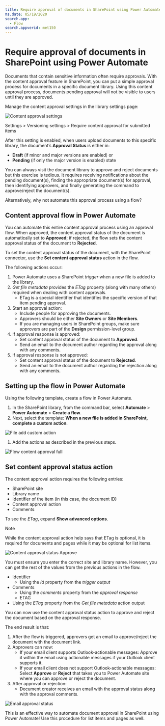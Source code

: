 ```yaml
---
title: Require approval of documents in SharePoint using Power Automate
ms.date: 05/19/2020
search.app: 
  - Flow
search.appverid: met150
---
```


# Require approval of documents in SharePoint using Power Automate

Documents that contain sensitive information often require approvals. With the content approval feature in SharePoint, you can put a simple approval process for documents in a specific document library. Using this content approval process, documents pending approval will not be visible to users until they are approved.

Manage the content approval settings in the library settings page:

![Content approval settings](../../../images/setup-content-approval-settings.png)

Settings > Versioning settings > Require content approval for submitted items

After this setting is enabled, when users upload documents to this specific library, the document’s **Approval Status** is either in:

- **Draft** (if minor and major versions are enabled) or
- **Pending** (if only the major version is enabled) state

You can always visit the document library to approve and reject documents but this exercise is tedious. It requires receiving notifications about the pending document(s), finding the appropriate document(s) for approval, then identifying approvers, and finally generating the command to approve/reject the document(s).

Alternatively, why not automate this approval process using a flow?

## Content approval flow in Power Automate

You can automate this entire content approval process using an approval flow. When approved, the content approval status of the document is automatically set to **Approved**; if rejected, the flow sets the content approval status of the document to **Rejected**.

To set the content approval status of the document, with the SharePoint connector, use the **Set content approval status** action in the flow.

The following actions occur:

1. Power Automate uses a SharePoint *trigger* when a new file is added to the library.
1. *Get file metadata* provides the *ETag* property (along with many others) required when dealing with content approvals.
    - ETag is a special identifier that identifies the specific version of that item pending approval.
1. Start an approval action:
    - Include people for approving the documents.
    - Approvers should be either **Site Owners** or **Site Members**.
    - If you are managing users in SharePoint groups, make sure approvers are part of the **Design** permission-level group.
1. If approval response is approved:
    - Set content approval status of the document to **Approved**.
    - Send an email to the document author regarding the approval along with any comments.
1. If approval response is not approved:
    - Set content approval status of the document to **Rejected**.
    - Send an email to the document author regarding the rejection along with any comments.

## Setting up the flow in Power Automate

Using the following template, create a flow in Power Automate.

1. In the SharePoint library, from the command bar, select **Automate** > **Power Automate** > **Create a flow**.
1. Next, select the template: **When a new file is added in SharePoint, complete a custom action**.

![File add custom action](../../../images/create-flow-template-file-added.png)

1. Add the actions as described in the previous steps.

![Flow content approval full](../../../images/flow-content-approval-full.png)

## Set content approval status action

The content approval action requires the following entries:

- SharePoint site
- Library name
- Identifier of the item (in this case, the document ID)
- Content approval action
- Comments

To see the *ETag*, expand **Show advanced options**.

> [!NOTE]
> While the content approval action help says that ETag is optional, it is required for documents and pages while it may be optional for list items.

![Content approval status Approve](../../../images/action-content-approval-status.png)

You must ensure you enter the correct site and library name. However, you can get the rest of the values from the previous actions in the flow.

- Identifier
    - Using the *Id* property from the *trigger output*
- Comments
    - Using the *comments* property from the *approval response*
    - ETAG
- Using the *ETag* property from the *Get file metadata* action output

You can now use the content approval status action to approve and reject the document based on the approval response.

The end result is that:

1. After the flow is triggered, approvers get an email to approve/reject the document with the document link.
1. Approvers can now:
    - If your email client supports Outlook-actionable messages: Approve it within the email using actionable messages if your Outlook client supports it.
    - If your email client does not support Outlook-actionable messages: Select **Approve** or **Reject** that takes you to Power Automate site where you can approve or reject the document.
1. After approval or rejection:
    - Document creator receives an email with the approval status along with the approval comments.

![Email approval status](../../../images/output-content-approval-status.png)

This is an effective way to automate document approval in SharePoint using Power Automate! Use this procedure for list items and pages as well.


